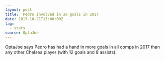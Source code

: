 ```yaml
---  
layout: post
title:  Pedro involved in 20 goals in 2017
date: 2017-10-21T13:00:00Z
tag:
  - stats
source: OptaJoe
---
```


OptaJoe says Pedro has had a hand in more goals in all comps in 2017 than any other Chelsea player (with 12 goals and 8 assists).
